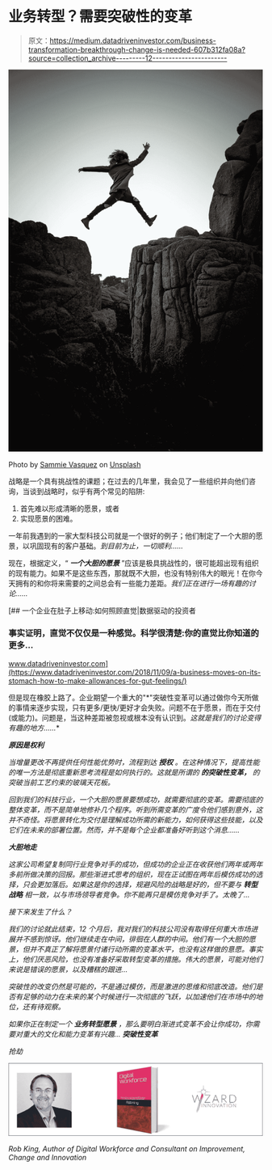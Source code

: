 # 业务转型？需要突破性的变革

> 原文：<https://medium.datadriveninvestor.com/business-transformation-breakthrough-change-is-needed-607b312fa08a?source=collection_archive---------12----------------------->

![](img/cce595c8e494f146d63f4eba26213bfa.png)

Photo by [Sammie Vasquez](https://unsplash.com/@sammieeev?utm_source=medium&utm_medium=referral) on [Unsplash](https://unsplash.com?utm_source=medium&utm_medium=referral)

战略是一个具有挑战性的课题；在过去的几年里，我会见了一些组织并向他们咨询，当谈到战略时，似乎有两个常见的陷阱:

1.  首先难以形成清晰的愿景，或者
2.  实现愿景的困难。

一年前我遇到的一家大型科技公司就是一个很好的例子；他们制定了一个大胆的愿景，以巩固现有的客户基础。*到目前为止，一切顺利……*

现在，根据定义，“ ***一个大胆的愿景*** ”应该是极具挑战性的，很可能超出现有组织的现有能力。如果不是这些东西，那就既不大胆，也没有特别伟大的眼光！在你今天拥有的和你将来需要的之间总会有一些能力差距。*我们正在进行一场有趣的讨论……*

[](https://www.datadriveninvestor.com/2018/11/09/a-business-moves-on-its-stomach-how-to-make-allowances-for-gut-feelings/) [## 一个企业在肚子上移动:如何照顾直觉|数据驱动的投资者

### 事实证明，直觉不仅仅是一种感觉。科学很清楚:你的直觉比你知道的更多…

www.datadriveninvestor.com](https://www.datadriveninvestor.com/2018/11/09/a-business-moves-on-its-stomach-how-to-make-allowances-for-gut-feelings/) 

但是现在橡胶上路了。企业期望一个重大的"*"突破性变革可以通过做你今天所做的事情来逐步实现，只有更多/更快/更好才会失败。问题不在于愿景，而在于交付(或能力)。问题是，当这种差距被忽视或根本没有认识到。*这就是我们的讨论变得有趣的地方……**

***原因是权利***

*当增量更改不再提供任何性能优势时，流程到达 ***授权*** 。在这种情况下，提高性能的唯一方法是彻底重新思考流程是如何执行的。这就是所谓的 ***的突破性变革，*** 的突破当前工艺约束的玻璃天花板。*

*回到我们的科技行业，一个大胆的愿景要想成功，就需要彻底的变革。需要彻底的整体变革，而不是简单地修补几个程序。听到所需变革的广度令他们感到意外，这并不奇怪。将愿景转化为交付是理解成功所需的新能力，如何获得这些技能，以及它们在未来的部署位置。*然而，并不是每个企业都准备好听到这个消息……**

***大胆地走***

*这家公司希望复制同行业竞争对手的成功，但成功的企业正在收获他们两年或两年多前所做决策的回报。那些渐进式思考的组织，现在正试图在两年后模仿成功的选择，只会更加落后。如果这是你的选择，规避风险的战略是好的，但不要与 ***转型战略*** 相一致，以与市场领导者竞争。你不能再只是模仿竞争对手了。*太晚了…**

*接下来发生了什么？*

*我们的讨论就此结束，12 个月后，我对我们的科技公司没有取得任何重大市场进展并不感到惊讶。他们继续走在中间，徘徊在人群的中间。他们有一个大胆的愿景，但并不真正了解将愿景付诸行动所需的变革水平，也没有这样做的意愿。事实上，他们厌恶风险，也没有准备好采取转型变革的措施。*伟大的愿景，可能对他们来说是错误的愿景，以及糟糕的跟进…**

*突破性的改变仍然是可能的，不是通过模仿，而是激进的思维和彻底改造。他们是否有足够的动力在未来的某个时候进行一次彻底的飞跃，以加速他们在市场中的地位，还有待观察。*

*如果你正在制定一个 ***业务转型愿景*** ，那么要明白渐进式变革不会让你成功，你需要对重大的文化和能力变革有兴趣… ***突破性变革****

*抢劫*

*![](img/1a9daa442e312374ef5d6fa708a7322a.png)*

*Rob King, Author of Digital Workforce and Consultant on Improvement, Change and Innovation*